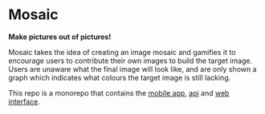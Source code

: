 # Mosaic

**Make pictures out of pictures!**

Mosaic takes the idea of creating an image mosaic and gamifies it to encourage users to contribute their own images to build the target image. Users are unaware what the final image will look like, and are only shown a graph which indicates what colours the target image is still lacking.

This repo is a monorepo that contains the [mobile app](packages/app), [api](packages/api) and [web interface](packages/web).